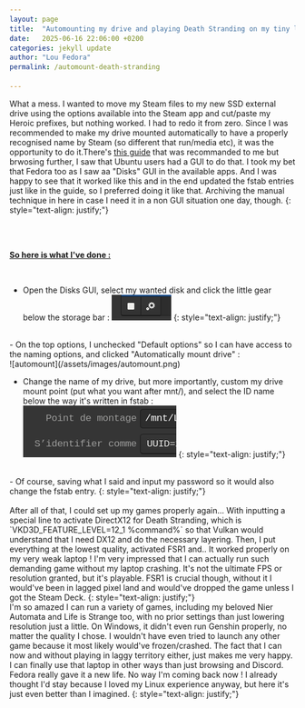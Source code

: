 ```yaml
---
layout: page
title:  "Automounting my drive and playing Death Stranding on my tiny laptop"
date:   2025-06-16 22:06:00 +0200
categories: jekyll update
author: "Lou Fedora"
permalink: /automount-death-stranding

---
```


What a mess. I wanted to move my Steam files to my new SSD external drive using the options available into the Steam app and cut/paste my Heroic prefixes, but nothing worked. I had to redo it from zero. Since I was recommended to make my drive mounted automatically to have a properly recognised name by Steam (so different that run/media etc), it was the opportunity to do it.There's [this guide](https://smarttech101.com/how-to-mount-disks-and-create-fstab-entries-in-linux) that was recommanded to me but brwosing further, I saw that Ubuntu users had a GUI to do that. I took my bet that Fedora too as I saw aa "Disks" GUI in the available apps. And I was happy to see that it worked like this and in the end updated the fstab entries just like in the guide, so I preferred doing it like that. Archiving the manual technique in here in case I need it in a non GUI situation one day, though.
{: style="text-align: justify;"}

<br/>

<br/>

**<u>So here is what I've done : </u>**

<br/>

- Open the Disks GUI, select my wanted disk and click the little gear below the storage bar : ![mount-options](/assets/images/mount-options.png)
{: style="text-align: justify;"}
<br/>
- On the top options, I unchecked "Default options" so I can have access to the naming options, and clicked "Automatically mount drive" : 
<br/>![automount](/assets/images/automount.png)

- Change the name of my drive, but more importantly, custom my drive mount point (put what you want after mnt/), and select the ID name below the way it's written in fstab : 
<br/>![mount-names](/assets/images/mount-names.png)
{: style="text-align: justify;"}
<br/>
- Of course, saving what I said and input my password so it would also change the fstab entry.
{: style="text-align: justify;"}
<br/>
<br/>
After all of that, I could set up my games properly again... With inputting a special line to activate DirectX12 for Death Stranding, which is `VKD3D_FEATURE_LEVEL=12_1 %command%` so that Vulkan would understand that I need DX12 and do the necessary layering. Then, I put everything at the lowest quality, activated FSR1 and.. It worked properly on my very weak laptop ! I'm very impressed that I can actually run such demanding game without my laptop crashing. It's not the ultimate FPS or resolution granted, but it's playable. FSR1 is crucial though, without it I would've been in lagged pixel land and would've dropped the game unless I got the Steam Deck. 
{: style="text-align: justify;"}
<br/>
I'm so amazed I can run a variety of games, including my beloved Nier Automata and Life is Strange too, with no prior settings than just lowering resolution just a little. On Windows, it didn't even run Genshin properly, no matter the quality I chose. I wouldn't have even tried to launch any other game because it most likely would've frozen/crashed. The fact that I can now and without playing in laggy territory either, just makes me very happy. I can finally use that laptop in other ways than just browsing and Discord. Fedora really gave it a new life. No way I'm coming back now ! I already thought I'd stay because I loved my Linux experience anyway, but here it's just even better than I imagined.
{: style="text-align: justify;"}
